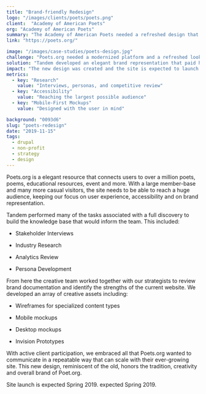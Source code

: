 ```yaml
---
title: "Brand-friendly Redesign"
logo: "/images/clients/poets/poets.png"
client:  "Academy of American Poets"
org: "Academy of American Poets"
summary: "The Academy of American Poets needed a refreshed design that respected their time-honored brand."
link: "https://poets.org/"

image: "/images/case-studies/poets-design.jpg"
challenge: "Poets.org needed a modernized platform and a refreshed look."
solution: "Tandem developed an elegant brand representation that paid homage to what was familiar while enhancing the overall look."
impact: "The new design was created and the site is expected to launch Spring 2019"
metrics:
  - key: "Research"
    value: "Interviews, personas, and competitive review"
  - key: "Accessibility"
    value: "Reaching the largest possible audience"
  - key: "Mobile-First Mockups"
    value: "Designed with the user in mind"

background: "0093d6"
slug: "poets-redesign"
date: "2019-11-15"
tags:
  - drupal
  - non-profit
  - strategy
  - design
---
```


Poets.org is a elegant resource that connects users to over a million poets, poems, educational resources, event and more. With a large member-base and many more casual visitors, the site needs to be able to reach a huge audience, keeping our focus on user experience, accessibility and on brand representation.

Tandem performed many of the tasks associated with a full discovery to build the knowledge base that would inform the team. This included:

-   Stakeholder Interviews

-   Industry Research

-   Analytics Review

-   Persona Development

From here the creative team worked together with our strategists to review brand documentation and identify the strengths of the current website. We developed an array of creative assets including:

-   Wireframes for specialized content types

-   Mobile mockups

-   Desktop mockups

-   Invision Prototypes

With active client participation, we embraced all that Poets.org wanted to communicate in a repeatable way that can scale with their ever-growing site. This new design, reminiscent of the old, honors the tradition, creativity and overall brand of Poet.org.

Site launch is expected Spring 2019.
expected Spring 2019.
